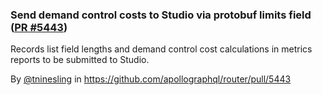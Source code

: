 ### Send demand control costs to Studio via protobuf limits field ([PR #5443](https://github.com/apollographql/router/pull/5443))

Records list field lengths and demand control cost calculations in metrics reports to be submitted to Studio.

By [@tninesling](https://github.com/tninesling) in https://github.com/apollographql/router/pull/5443